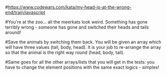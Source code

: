 #https://www.codewars.com/kata/my-head-is-at-the-wrong-end/train/javascript

#You're at the zoo... all the meerkats look weird. Something has gone terribly wrong - someone has gone and switched their heads and tails around!

#Save the animals by switching them back. You will be given an array which will have three values (tail, body, head). It is your job to re-arrange the array so that the animal is the right way round (head, body, tail).

#Same goes for all the other arrays/lists that you will get in the tests: you have to change the element positions with the same exact logics - simples!